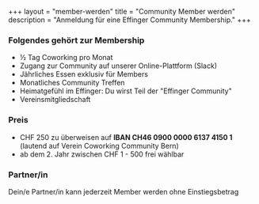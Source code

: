 +++
layout = "member-werden"
title = "Community Member werden"
description = "Anmeldung für eine Effinger Community Membership."
+++

### Folgendes gehört zur Membership

* ½ Tag Coworking pro Monat
* Zugang zur Community auf unserer Online-Plattform (Slack)
* Jährliches Essen exklusiv für Members
* Monatliches Community Treffen
* Heimatgefühl im Effinger: Du wirst Teil der "Effinger Community"
* Vereinsmitgliedschaft


### Preis

* CHF 250 zu überweisen auf **IBAN CH46 0900 0000 6137 4150 1** (lautend auf Verein Coworking Community Bern)
* ab dem 2. Jahr zwischen CHF 1 - 500 frei wählbar

### Partner/in

Dein/e Partner/in kann jederzeit Member werden ohne Einstiegsbetrag
